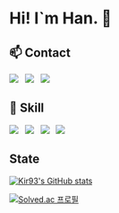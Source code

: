 # Hi! I`m Han. 👋

## 📫 Contact
<div>
  <a href="mailto:kir931028@gmail.com"><img src="https://img.shields.io/badge/gmail-EA4335?style=for-the-badge&logo=gmail&logoColor=white"></a>   &nbsp;
  <a href="https://kir93.co.kr" target="_blank" rel="noreferrer"><img src="https://img.shields.io/badge/blogger-FF5722?style=for-the-badge&logo=blogger&logoColor=white"></a> &nbsp;
  <a href="https://www.linkedin.com/in/kir93/" target="_blank" rel="noreferrer"><img src="https://img.shields.io/badge/LinkedIn-0A66C2?style=for-the-badge&logo=LinkedIn&logoColor=white"></a>
</div>

## 🔧 Skill
<div>
<img src="https://img.shields.io/badge/Node.js-5FA04E?style=for-the-badge&logo=nodedotjs&logoColor=white"> &nbsp;
<img src="https://img.shields.io/badge/Next.js-000000?style=for-the-badge&logo=nextdotjs&logoColor=white"> &nbsp;
<img src="https://img.shields.io/badge/React-61DAFB?style=for-the-badge&logo=react&logoColor=white"> &nbsp;
<img src="https://img.shields.io/badge/TypeScript-3178C6?style=for-the-badge&logo=typescript&logoColor=white">
</div>

## State

[![Kir93's GitHub stats](https://github-readme-stats.vercel.app/api?username=Kir93&show_icons=true&theme=radical)](https://github-readme-stats.vercel.app/api?username=Kir93&show_icons=true&theme=radical)

[![Solved.ac
프로필](http://mazassumnida.wtf/api/v2/generate_badge?boj=kir93)](https://solved.ac/kir93)
